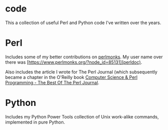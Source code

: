 # code
This a collection of useful Perl and Python code I've written over the years.

# Perl
Includes some of my better contributions on [perlmonks](https://www.perlmonks.org/).  My user name over there was [https://www.perlmonks.org/?node_id=85131](perldoc).

Also includes the article I wrote for The Perl Journal (which subsequently became a chapter in the O'Reilly book [Computer Science & Perl Programming - The Best Of The Perl Journal](http://shop.oreilly.com/product/9780596003104.do).

# Python
Includes my Python Power Tools collection of Unix work-alike commands, implemented in pure Python.
